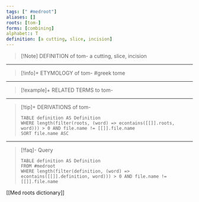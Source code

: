 ```yaml
---
tags: [" #medroot"]
aliases: []
roots: [tom-]
forms: [combining]
alphabet:: T
definition: [a cutting, slice, incision]
---
```

>[!Note] DEFINITION of tom-
>a cutting, slice, incision
_____
>[!info]+ ETYMOLOGY of tom-
> #greek tome
_____
>[!example]+ RELATED TERMS to tom-
>
_____
>[!tip]+ DERIVATIONS of tom-
>```dataview
>TABLE definition AS Definition 
>WHERE length(filter(roots, (word) => econtains([[]].roots, word))) > 0 AND file.name != [[]].file.name
>SORT file.name ASC
>```
___
>[!faq]- Query
>```dataview
>TABLE definition AS Definition
>FROM #medroot
>WHERE length(filter(definition, (word) => econtains([[]].definition, word))) > 0 AND file.name != [[]].file.name
>```

[[Med roots dictionary]]